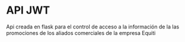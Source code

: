 # API JWT
Api creada en flask para el control de acceso a la información de la las promociones de los aliados comerciales de la empresa Equiti
